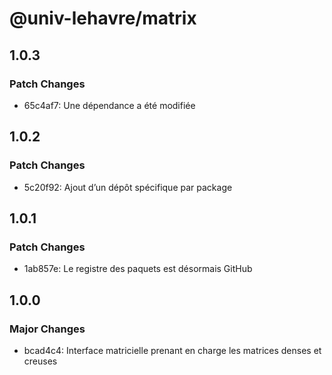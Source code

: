 # @univ-lehavre/matrix

## 1.0.3

### Patch Changes

- 65c4af7: Une dépendance a été modifiée

## 1.0.2

### Patch Changes

- 5c20f92: Ajout d’un dépôt spécifique par package

## 1.0.1

### Patch Changes

- 1ab857e: Le registre des paquets est désormais GitHub

## 1.0.0

### Major Changes

- bcad4c4: Interface matricielle prenant en charge les matrices denses et creuses
